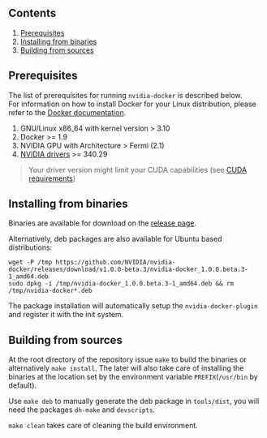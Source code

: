 ## Contents
1. [Prerequisites](#prerequisites)
1. [Installing from binaries](#installing-from-binaries)
1. [Building from sources](#building-from-sources)

## Prerequisites

The list of prerequisites for running `nvidia-docker` is described below.  
For information on how to install Docker for your Linux distribution, please refer to the [Docker documentation](https://docs.docker.com/engine/installation).

1. GNU/Linux x86_64 with kernel version > 3.10
1. Docker >= 1.9
1. NVIDIA GPU with Architecture > Fermi (2.1)
1. [NVIDIA drivers](http://www.nvidia.com/object/unix.html) >= 340.29

> Your driver version might limit your CUDA capabilities (see [CUDA requirements](CUDA#requirements))

## Installing from binaries

Binaries are available for download on the [release page](https://github.com/NVIDIA/nvidia-docker/releases).

Alternatively, deb packages are also available for Ubuntu based distributions: 
```
wget -P /tmp https://github.com/NVIDIA/nvidia-docker/releases/download/v1.0.0-beta.3/nvidia-docker_1.0.0.beta.3-1_amd64.deb
sudo dpkg -i /tmp/nvidia-docker_1.0.0.beta.3-1_amd64.deb && rm /tmp/nvidia-docker*.deb
``` 
The package installation will automatically setup the `nvidia-docker-plugin` and register it with the init system.

## Building from sources

At the root directory of the repository issue `make` to build the binaries or alternatively `make install`.
The later will also take care of installing the binaries at the location set by the environment variable `PREFIX`(`/usr/bin` by default).

Use `make deb` to manually generate the deb package in `tools/dist`, you will need the packages `dh-make` and `devscripts`.

`make clean` takes care of cleaning the build environment.